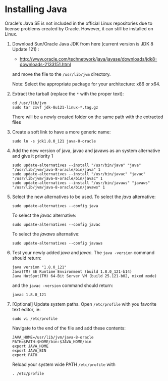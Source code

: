 # Installing Java

Oracle's Java SE is not included in the official Linux repositories due to license problems created by
Oracle. However, it can still be installed on Linux.

1. Download Sun/Oracle Java JDK from here (current version is JDK 8 Update 121) :
    * http://www.oracle.com/technetwork/java/javase/downloads/jdk8-downloads-2133151.html

    and move the file to the `/usr/lib/jvm` directory.

    Note: Select the appropriate package for your architecture: x86 or x64.

1. Extract the tarball (replace the `*` with the proper text):
    ```
    cd /usr/lib/jvm
    sudo tar zxvf jdk-8u121-linux-*.tag.gz
    ```

    There will be a newly created folder on the same path with the extracted files

1. Create a soft link to have a more generic name:
    ```
    sudo ln -s jdk1.8.0_121 java-8-oracle
    ```

1. Add the new version of java, javac and javaws as an system alternative and give it priority 1
    ```
    sudo update-alternatives --install "/usr/bin/java" "java" "/usr/lib/jvm/java-8-oracle/bin/java" 1
    sudo update-alternatives --install "/usr/bin/javac" "javac" "/usr/lib/jvm/java-8-oracle/bin/javac" 1
    sudo update-alternatives --install "/usr/bin/javaws" "javaws" "/usr/lib/jvm/java-8-oracle/bin/javaws" 1
    ```

1. Select the new alternatives to be used. To select the *java* alternative:
    ```
    sudo update-alternatives --config java
    ```

    To select the *javac* alternative:
    ```
    sudo update-alternatives --config javac
    ```

    To select the *javaws* alternative:
    ```
    sudo update-alternatives --config javaws
    ```

1. Test your newly added *java* and *javac*. The `java -version` command should return:
    ```
    java version "1.8.0_121"
    Java(TM) SE Runtime Environment (build 1.8.0_121-b14)
    Java HotSpot(TM) 64-Bit Server VM (build 25.121-b02, mixed mode)
    ```

    and the `javac -version` command should return:
    ```
    javac 1.8.0_121
    ```

1. [Optional] Update system paths. Open `/etc/profile` with you favorite text editor, ie:
    ```
    sudo vi /etc/profile
    ```

    Navigate to the end of the file and add these contents:
    ```
    JAVA_HOME=/usr/lib/jvm/java-8-oracle
    PATH=$PATH:$HOME/bin:$JAVA_HOME/bin
    export JAVA_HOME
    export JAVA_BIN
    export PATH
    ```

    Reload your system wide PATH `/etc/profile` with
    ```
    . /etc/profile
    ```
